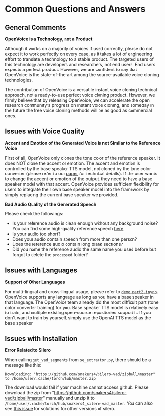 # Common Questions and Answers

## General Comments

**OpenVoice is a Technology, not a Product**

Although it works on a majority of voices if used correctly, please do not expect it to work perfectly on every case, as it takes a lot of engineering effort to translate a technology to a stable product. The targeted users of this technology are developers and researchers, not end users. End users expects a perfect product. However, we are confident to say that OpenVoice is the state-of-the-art among the source-available voice cloning technologies.

The contribution of OpenVoice is a versatile instant voice cloning technical approach, not a ready-to-use perfect voice cloning product. However, we firmly believe that by releasing OpenVoice, we can accelerate the open research community's progress on instant voice cloning, and someday in the future the free voice cloning methods will be as good as commercial ones.

## Issues with Voice Quality

**Accent and Emotion of the Generated Voice is not Similar to the Reference Voice**

First of all, OpenVoice only clones the tone color of the reference speaker. It does NOT clone the accent or emotion. The accent and emotion is controlled by the base speaker TTS model, not cloned by the tone color converter (please refer to our [paper](https://arxiv.org/pdf/2312.01479.pdf) for technical details). If the user wants to change the accent or emotion of the output, they need to have a base speaker model with that accent. OpenVoice provides sufficient flexibility for users to integrate their own base speaker model into the framework by simply replacing the current base speaker we provided.

**Bad Audio Quality of the Generated Speech** 

Please check the followings:
- Is your reference audio is clean enough without any background noise? You can find some high-quality reference speech [here](https://aiartes.com/voiceai)
- Is your audio too short?
- Does your audio contain speech from more than one person?
- Does the reference audio contain long blank sections?
- Did you name the reference audio the same name you used before but forgot to delete the `processed` folder?

## Issues with Languages

**Support of Other Languages**

For multi-lingual and cross-lingual usage, please refer to [`demo_part2.ipynb`](https://github.com/myshell-ai/OpenVoice/blob/main/demo_part2.ipynb). OpenVoice supports any language as long as you have a base speaker in that language. The OpenVoice team already did the most difficult part (tone color converter training) for you. Base speaker TTS model is relatively easy to train, and multiple existing open-source repositories support it. If you don't want to train by yourself, simply use the OpenAI TTS model as the base speaker.

## Issues with Installation
**Error Related to Silero**

When calling `get_vad_segments` from `se_extractor.py`, there should be a message like this:
```
Downloading: "https://github.com/snakers4/silero-vad/zipball/master" to /home/user/.cache/torch/hub/master.zip
```
The download would fail if your machine cannot access github. Please download the zip from "https://github.com/snakers4/silero-vad/zipball/master" manually and unzip it to `/home/user/.cache/torch/hub/snakers4_silero-vad_master`. You can also see [this issue](https://github.com/myshell-ai/OpenVoice/issues/57) for solutions for other versions of silero.
